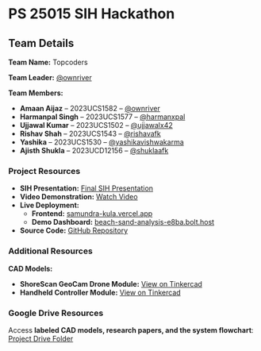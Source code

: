 # PS 25015 SIH Hackathon

## Team Details

**Team Name:** Topcoders  

**Team Leader:** [@ownriver](https://github.com/ownriver)  

**Team Members:**

- **Amaan Aijaz** – 2023UCS1582 – [@ownriver](https://github.com/ownriver)  
- **Harmanpal Singh** – 2023UCS1577 – [@harmanxpal](https://github.com/harmanxpal)  
- **Ujjawal Kumar** – 2023UCS1502 – [@ujjawalx42](https://github.com/ujjawalx42)  
- **Rishav Shah** – 2023UCS1543 – [@rishavafk](https://github.com/rishavafk)  
- **Yashika** – 2023UCS1530 – [@yashikavishwakarma](https://github.com/yashikavishwakarma)  
- **Ajisth Shukla** – 2023UCD12156 – [@shuklaafk](https://github.com/shuklaafk)  

### Project Resources

- **SIH Presentation:** [Final SIH Presentation](https://www.canva.com/design/DAG0awfKZ4M/7chtycLIzyEtJoiwGcAGmg/edit?utm_content=DAG0awfKZ4M&utm_campaign=designshare&utm_medium=link2&utm_source=sharebutton)  
- **Video Demonstration:** [Watch Video](https://youtu.be/cMyrwF17qB0)  
- **Live Deployment:**  
  - **Frontend:** [samundra-kula.vercel.app](https://samundra-kula.vercel.app/)  
  - **Demo Dashboard:** [beach-sand-analysis-e8ba.bolt.host](https://beach-sand-analysis-e8ba.bolt.host/)  
- **Source Code:** [GitHub Repository](https://github.com/ownriver/SIH_2025_PS25037_Topcoders_NSUT)
 
### Additional Resources  

**CAD Models:**  
- **ShoreScan GeoCam Drone Module:** [View on Tinkercad](https://www.tinkercad.com/things/84hizXILJbO-shorescan-geocam-drone-module?sharecode=Tq12qgfbuLvRilAKAOE4jgVqaakFheexa76WJWMH-24)  
- **Handheld Controller Module:** [View on Tinkercad](https://www.tinkercad.com/things/6KD16eLthtn-handheld-module?sharecode=TKlevXFPKt2gxHEIBRrMr_XSY4cIYDf4uJMF9Kl9bfs)  

### Google Drive Resources  
Access **labeled CAD models, research papers, and the system flowchart**: [Project Drive Folder](https://drive.google.com/drive/u/0/folders/1rFSlFELAkaSaR40eVeez0Aw6KOtgk0S5)
